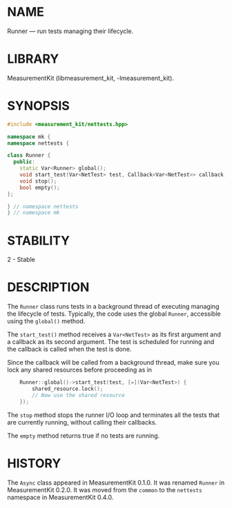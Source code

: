 # NAME
Runner &mdash; run tests managing their lifecycle.

# LIBRARY
MeasurementKit (libmeasurement\_kit, -lmeasurement\_kit).

# SYNOPSIS
```C++
#include <measurement_kit/nettests.hpp>

namespace mk {
namespace nettests {

class Runner {
  public:
    static Var<Runner> global();
    void start_test(Var<NetTest> test, Callback<Var<NetTest>> callback);
    void stop();
    bool empty();
};

} // namespace nettests
} // namespace mk
```

# STABILITY

2 - Stable

# DESCRIPTION

The `Runner` class runs tests in a background thread of executing
managing the lifecycle of tests. Typically, the code uses the global
`Runner`, accessible using the `global()` method.

The `start_test()` method receives a `Var<NetTest>` as its first argument and
a callback as its second argument. The test is scheduled for running
and the callback is called when the test is done.

Since the callback will be called from a background thread, make sure
you lock any shared resources before proceeding as in

```C++
    Runner::global()->start_test(test, [=](Var<NetTest>) {
        shared_resource.lock();
        // Now use the shared resource
    });
```

The `stop` method stops the runner I/O loop and terminates all the tests
that are currently running, without calling their callbacks.

The `empty` method returns true if no tests are running.

# HISTORY

The `Async` class appeared in MeasurementKit 0.1.0. It was renamed
`Runner` in MeasurementKit 0.2.0. It was moved from the `common` to
the `nettests` namespace in MeasurementKit 0.4.0.
